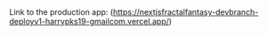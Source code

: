 
##
Link to the production app: (https://nextjsfractalfantasy-devbranch-deployv1-harrypks19-gmailcom.vercel.app/)



